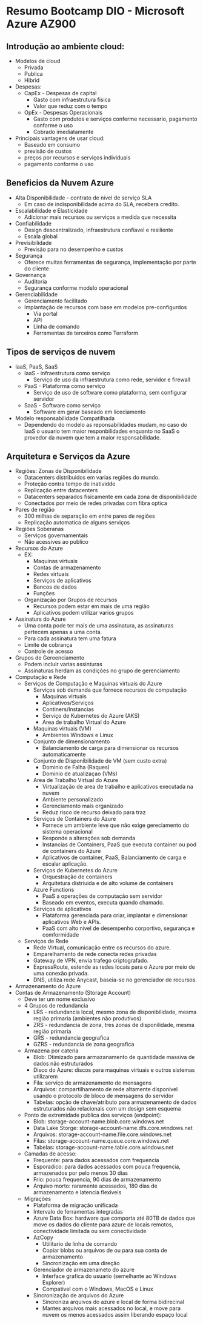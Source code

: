 # Resumo Bootcamp DIO - Microsoft Azure AZ900

## Introdução ao ambiente cloud:
- Modelos de cloud
  - Privada
  - Publica
  - Hibrid
- Despesas:
  - CapEx - Despesas de capital
    - Gasto com infraestrutura fisica
    - Valor que reduz com o tempo
  - OpEx - Despesas Operacionais
    - Gasto com produtos e serviços conferme necessario, pagamento conforme o uso
    - Cobrado imediatamente
- Principais vantagens de usar cloud:
  - Baseado em consumo
  - previsão de custos
  - preços por recursos e serviços individuais
  - pagamento conforme o uso
  
## Beneficios da Nuvem Azure
- Alta Disponibilidade - contrato de nivel de serviço SLA
  - Em caso de indisponibilidade acima do SLA, recebera credito.
- Escalabilidade e Elasticidade
    - Adicionar mais recursos ou serviços a medida que necessita
- Confiabilidade
  - Design descentralizado, infraestrutura confiavel e resiliente
  - Escala global
- Previsibilidade
  - Previsão para no desempenho e custos
- Segurança
  - Oferece muitas ferramentas de segurança, implementação por parte do cliente
- Governança
  - Auditoria
  - Segurança conforme modelo operacional
- Gerenciabilidade
  - Gerenciamento facilitado
  - Implantação de recursos com base em modelos pre-configurdos
    - Via portal
	- API
	- Linha de comando
	- Ferramentas de terceiros como Terraform

## Tipos de serviços de nuvem
- IaaS, PaaS, SaaS
  - IaaS - infraestrutura como serviço
    - Serviço de uso da infraestrutura como rede, servidor e firewall
  - PaaS - Plataforma como serviço
    - Serviço de uso de software como plataforma, sem configurar servidor
  - SaaS - Software como serviço
    - Software em gerar baseado em liceciamento
- Modelo responsabilidade Compatilhada
  - Dependendo do modelo as reponsabilidades mudam, no caso do IaaS o usuario tem maior responbilidades enquanto no SaaS o provedor da nuvem que tem a maior responsabilidade.

## Arquitetura e Serviços da Azure
- Regiões: Zonas de Disponibilidade
  - Datacenters distribuidos em varias regiões do mundo.
  - Proteção contra tempo de inatividde
  - Replicação entre datacenters
  - Datacenters separados fisicamente em cada zona de disponibilidade
  - Conectados por meio de redes privadas com fibra optica
- Pares de região
  - 300 milhas de separação em entre pares de regiões
  - Replicação automatica de alguns serviços
- Regiões Soberanas
  - Serviços governamentais
  - Não acessives ao publico
- Recursos do Azure
  - EX: 
    - Maquinas virtuais
    - Contas de armazenamento
    - Redes virtuais
    - Serviços de aplicativos
    - Bancos de dados
    - Funções
  - Organização por Grupos de recursos
    - Recursos podem estar em mais de uma região
	- Aplicativos podem utilizar varios grupos
- Assinaturs do Azure
  - Uma conta pode ter mais de uma assinatura, as assinaturas pertecem apenas a uma conta.
  - Para cada assinatura tem uma fatura
  - Limite de cobrança
  - Controle de acesso
- Grupos de Gereenciamento
  - Podem incluir varias assinturas
  - Assinaturas herdam as condições no grupo de gerenciamento
- Computação e Rede
  - Serviços de Computação e Maquinas virtuais do Azure
    - Serviços sob demanda que fornece recursos de computação
	  - Maquinas virtuais
	  - Aplicativos/Serviços
	  - Continers/Instancias
	  - Serviço de Kubernetes do Azure (AKS)
	  - Area de trabalho Virtual do Azure
    - Maquinas virtuais (VM)
	  - Ambientes Windows e Linux
	- Conjunto de dimensionamento
	  - Balanciamento de carga para dimensionar os recursos automaticamente
	- Conjunto de Disponibilidade de VM (sem custo extra)
	  - Dominio de Falha (Raques)
	  - Dominio de atualizaçao (VMs)
	- Area de Trabalho Virtual do Azure
	  - Virtualização de area de trabalho e aplicativos executada na nuvem
	  - Ambiente personalizado
	  - Gerenciamento mais organizado
	  - Reduz risco de recurso deixado para traz
	- Serviços de Containers do Azure
	  - Fornece um ambiente leve que não exige gereciamento do sistema operacional
	  - Responde a alterações sob demanda
	  - Instancias de Containers, PaaS que executa container ou pod de containers do Azure
	  - Aplicativos de container, PaaS, Balanciamento de carga e escalar aplicação.
	- Serviços de Kubernetes do Azure
	  - Orquestração de containers
	  - Arquitetura distriuida e de alto volume de containers
	- Azure Functions
	  - PaaS a operações de computação sem servidor
	  - Baseado em eventos, executa quando chamado.
	- Serviços de aplicativos
	  - Plataforma gerenciada para criar, implantar e dimensionar aplicativos Web e APIs.
	  - PaaS com alto nivel de desempenho corportivo, segurança e comformidade
  - Serviços de Rede
    - Rede Virtual, comunicação entre os recursos do azure.
	- Emparelhamento de rede conecta redes privadas
	- Gateway de VPN, envia trafego criptografado.
	- ExpressRoute, estende as redes locais para o Azure por meio de uma conexão privada.
	- DNS, utiliza rede Anycast, baseia-se no gerenciador de recursos.
- Armazenamento do Azure
 - Contas de Armazenamento (Storage Account)
    - Deve ter um nome exclusivo
    - 4 Grupos de redundancia
      - LRS - redundancia local, mesmo zona de disponibilidade, mesma região primaria (ambientes não produtivos)
	  - ZRS - redundancia de zona, tres zonas de disponilidade, mesma região primaria
	  - GRS - redundancia geografica
	  - GZRS - redundancia de zona geografica
	- Armazena por cateria
	  - Blob: Otimizado para armazanamento de quantidade massiva de dados não estruturados
	  - Disco do Azure: discos para maquinas virtuais e outros sistemas utilizarem
	  - Fila: serviço de armazenamento de mensagens
	  - Arquivos: compartilhamento de rede altamente disponivel usando o protocolo de bloco de mensagens do servidor
	  - Tabelas: opção de chave/atributo para armazenamento de dados estruturados não relacionais com um design sem esquema
	- Ponto de extremidade publica dos serviços (endpoint):
	  - Blob: 			  storage-account-name.blob.core.windows.net
	  - Data Lake Storge: storage-account-name.dfs.core.windows.net
	  - Arquivos: 		  storage-account-name.file.core.windows.net
	  - Filas: 			  storage-account-name.queue.core.windows.net
	  - Tabelas: 		  storage-account-name.table.core.windows.net
	- Camadas de acesso:
	  - Frequente: para dados acessados com frequencia
	  - Esporadico: para dados acessados com pouca frequencia, armazenados por pelo menos 30 dias
	  - Frio: pouca frequencia, 90 dias de armazenamento
	  - Arquivo morto: raramente acessados, 180 dias de armazenamento e latencia flexiveis
	- Migrações
	  - Plataforma de migração unificada
	  - Intervalo de ferramentas integradas
	  - Azure Data Box: hardware que comporta até 80TB de dados que move os dados do cliente para azure de locais remotos, conectividade limitada ou sem conectividade
	  - AzCopy
	    - Utilitario de linha de comando
		- Copiar blobs ou arquivos de ou para sua conta de armazenamento
		- Sincronização em uma direção
	  - Gerenciador de armazenameto do azure
	    - Interface grafica do usuario (semelhante ao Windows Explorer)
		- Compativel com o Windows, MacOS e Linux
	  - Sincronização de arquivos do Azure
	    - Sincroniza arquivos do azure e local de forma bidirecinal
		- Mantes arquivos mais acessados no local, e move para nuvem os menos acessados assim liberando espaço local
	
